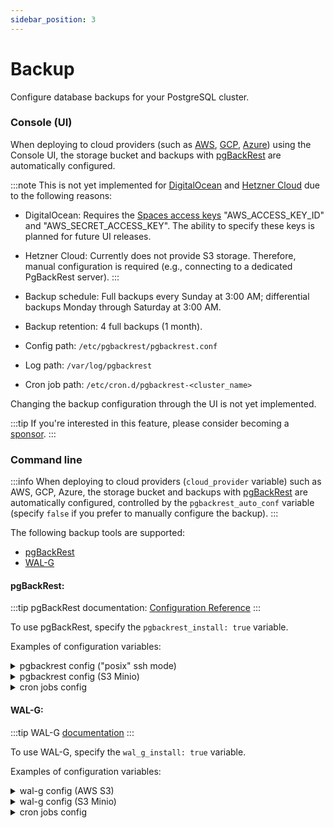 ```yaml
---
sidebar_position: 3
---
```


# Backup

Configure database backups for your PostgreSQL cluster.

### Console (UI)

When deploying to cloud providers (such as [AWS](../deployment/aws.md), [GCP](../deployment/gcp.md), [Azure](../deployment/azure.md)) using the Console UI, the storage bucket and backups with [pgBackRest](https://pgbackrest.org) are automatically configured.

:::note
This is not yet implemented for [DigitalOcean](../deployment/digitalocean.md) and [Hetzner Cloud](../deployment/hetzner.md) due to the following reasons:

- DigitalOcean: Requires the [Spaces access keys](https://cloud.digitalocean.com/account/api/spaces) "AWS_ACCESS_KEY_ID" and "AWS_SECRET_ACCESS_KEY". The ability to specify these keys is planned for future UI releases.
- Hetzner Cloud: Currently does not provide S3 storage. Therefore, manual configuration is required (e.g., connecting to a dedicated PgBackRest server).
:::

- Backup schedule: Full backups every Sunday at 3:00 AM; differential backups Monday through Saturday at 3:00 AM.
- Backup retention: 4 full backups (1 month).
- Config path: `/etc/pgbackrest/pgbackrest.conf`
- Log path: `/var/log/pgbackrest`
- Cron job path: `/etc/cron.d/pgbackrest-<cluster_name>`

Changing the backup configuration through the UI is not yet implemented.

:::tip
If you're interested in this feature, please consider becoming a [sponsor](/sponsor).
:::

### Command line

:::info
When deploying to cloud providers (`cloud_provider` variable) such as AWS, GCP, Azure, the storage bucket and backups with [pgBackRest](https://pgbackrest.org) are automatically configured, controlled by the `pgbackrest_auto_conf` variable (specify `false` if you prefer to manually configure the backup).
:::

The following backup tools are supported:
- [pgBackRest](https://pgbackrest.org)
- [WAL-G](https://github.com/wal-g/wal-g)

#### pgBackRest:

:::tip
pgBackRest documentation: [Configuration Reference](https://pgbackrest.org/configuration.html)
:::

To use pgBackRest, specify the `pgbackrest_install: true` variable.

Examples of configuration variables:

<details>
<summary>pgbackrest config ("posix" ssh mode)</summary>

```yaml
# An example of a configuration using a dedicated backup server (via ssh)

pgbackrest_install: true
pgbackrest_install_from_pgdg_repo: true
pgbackrest_stanza: "{{ patroni_cluster_name }}"  # stanza name
pgbackrest_repo_type: "posix"
pgbackrest_repo_host: "10.128.64.110"  # change this value
pgbackrest_repo_user: "postgres"
pgbackrest_conf_file: "/etc/pgbackrest/pgbackrest.conf"
pgbackrest_conf:
  global:  # [global] section
    - { option: "log-level-file", value: "detail" }
    - { option: "log-path", value: "/var/log/pgbackrest" }
    - { option: "repo1-type", value: "{{ pgbackrest_repo_type | lower }}" }
    - { option: "repo1-host", value: "{{ pgbackrest_repo_host }}" }
    - { option: "repo1-host-user", value: "{{ pgbackrest_repo_user }}" }
    - { option: "repo1-path", value: "/var/lib/pgbackrest" }
    - { option: "spool-path", value: "/var/spool/pgbackrest" }
    - { option: "archive-async", value: "y" }
    - { option: "archive-get-queue-max", value: "1GiB" }
#    - { option: "archive-push-queue-max", value: "100GiB" }
  stanza:  # [stanza_name] section
    - { option: "process-max", value: "4" }
    - { option: "log-level-console", value: "info" }
    - { option: "recovery-option", value: "recovery_target_action=promote" }
    - { option: "pg1-socket-path", value: "{{ postgresql_unix_socket_dir }}" }
    - { option: "pg1-path", value: "{{ postgresql_data_dir }}" }
# dedicated backup server config
pgbackrest_server_conf:
  global:
    - { option: "log-level-file", value: "detail" }
    - { option: "log-level-console", value: "info" }
    - { option: "log-path", value: "/var/log/pgbackrest" }
    - { option: "repo1-path", value: "/var/lib/pgbackrest" }
    - { option: "repo1-retention-full", value: "4" }
    - { option: "repo1-retention-archive", value: "4" }
    - { option: "archive-check", value: "y" }
    - { option: "archive-copy", value: "n" }
    - { option: "repo1-bundle", value: "y" }
    - { option: "repo1-block", value: "y" }
    - { option: "start-fast", value: "y" }
    - { option: "stop-auto", value: "y" }
    - { option: "link-all", value: "y" }
    - { option: "resume", value: "n" }
    - { option: "backup-standby", value: "y" }
    - { option: "process-max", value: "2" }
# the stanza section will be generated automatically

pgbackrest_archive_command: "pgbackrest --stanza={{ pgbackrest_stanza }} archive-push %p"
```

Additionally specify the IP address of the backup server (in this example "10.128.64.110") in the `inventory` in the "`pgbackrest`" group.
</details>

<details>
<summary>pgbackrest config (S3 Minio)</summary>

```yaml
# An example of a configuration using S3 (Minio)

pgbackrest_install: true
pgbackrest_install_from_pgdg_repo: true
pgbackrest_stanza: "{{ patroni_cluster_name }}"  # stanza name
pgbackrest_repo_type: "s3"
pgbackrest_repo_host: ""
pgbackrest_repo_user: ""
pgbackrest_conf_file: "/etc/pgbackrest/pgbackrest.conf"
pgbackrest_conf:
  global:  # [global] section
    - { option: "log-level-file", value: "detail" }
    - { option: "log-path", value: "/var/log/pgbackrest" }
    - { option: "repo1-type", value: "{{ pgbackrest_repo_type | lower }}" }
    - { option: "repo1-path", value: "/repo" }
    - { option: "repo1-s3-endpoint", value: "https://YOUR_MINIO_ADDRESS" }  # change this value
    - { option: "repo1-s3-key", value: "YOUR_MINIO_S3_KEY" }  # change this value
    - { option: "repo1-s3-key-secret", value: "YOUR_MINIO_S3_KEY_SECRET" }  # change this value
    - { option: "repo1-s3-bucket", value: "pgbackrest" }  # change this value
    - { option: "repo1-s3-uri-style", value: "path" }
    - { option: "repo1-s3-verify-tls", value: "n" }
    - { option: "repo1-s3-region", value: "eu-west-3" }
    - { option: "repo1-retention-full", value: "4" }
    - { option: "repo1-retention-archive", value: "4" }
    - { option: "archive-check", value: "y" }
    - { option: "archive-copy", value: "n" }
    - { option: "archive-async", value: "y" }
    - { option: "archive-get-queue-max", value: "1GiB" }
#    - { option: "archive-push-queue-max", value: "100GiB" }
    - { option: "spool-path", value: "/var/spool/pgbackrest" }
    - { option: "repo1-bundle", value: "y" }
    - { option: "repo1-block", value: "y" }
    - { option: "start-fast", value: "y" }
    - { option: "stop-auto", value: "y" }
    - { option: "link-all", value: "y" }
    - { option: "resume", value: "n" }
    - { option: "backup-standby", value: "y" }  # when set to 'y', standby servers will be automatically added to the stanza section.
    - { option: "process-max", value: "2" }
  stanza:  # [stanza_name] section
    - { option: "process-max", value: "4" }
    - { option: "log-level-console", value: "info" }
    - { option: "recovery-option", value: "recovery_target_action=promote" }
    - { option: "pg1-socket-path", value: "{{ postgresql_unix_socket_dir }}" }
    - { option: "pg1-path", value: "{{ postgresql_data_dir }}" }
pgbackrest_server_conf:
  global: []

pgbackrest_archive_command: "pgbackrest --stanza={{ pgbackrest_stanza }} archive-push %p"
```

</details>


<details>
<summary>cron jobs config</summary>

```yaml
# By default, the cron jobs is created on the database server.
# If 'repo_host' is defined, the cron jobs will be created on the pgbackrest server.
pgbackrest_cron_jobs:
  - name: "pgBackRest: Full Backup"
    file: "/etc/cron.d/pgbackrest-{{ patroni_cluster_name }}"
    user: "postgres"
    minute: "00"
    hour: "3"
    day: "*"
    month: "*"
    weekday: "0"
    job: "if [ $(psql -tAXc 'select pg_is_in_recovery()') = 'f' ]; then pgbackrest --stanza={{ pgbackrest_stanza }} --type=full backup; fi"
  - name: "pgBackRest: Diff Backup"
    file: "/etc/cron.d/pgbackrest-{{ patroni_cluster_name }}"
    user: "postgres"
    minute: "00"
    hour: "3"
    day: "*"
    month: "*"
    weekday: "1-6"
    job: "if [ $(psql -tAXc 'select pg_is_in_recovery()') = 'f' ]; then pgbackrest --stanza={{ pgbackrest_stanza }} --type=diff backup; fi"
```

</details>


#### WAL-G:

:::tip
WAL-G [documentation](https://github.com/wal-g/wal-g/blob/master/docs/PostgreSQL.md)
:::

To use WAL-G, specify the `wal_g_install: true` variable.

Examples of configuration variables:

<details>
<summary>wal-g config (AWS S3)</summary>

```yaml
# An example of a configuration using AWS S3

wal_g_install: true
wal_g_version: "3.0.3"
wal_g_path: "/usr/local/bin/wal-g --config {{ postgresql_home_dir }}/.walg.json"
wal_g_json:
  - { option: "AWS_ACCESS_KEY_ID", value: "YOUR_AWS_ACCESS_KEY_ID" }  # change this value
  - { option: "AWS_SECRET_ACCESS_KEY", value: "YOUR_AWS_SECRET_ACCESS_KEY" }  # change this value
  - { option: "WALG_S3_PREFIX", value: "{{ WALG_S3_PREFIX | default('s3://' + patroni_cluster_name) }}" }
  - { option: "WALG_COMPRESSION_METHOD", value: "brotli" }  # or "lz4", "lzma", "zstd"
  - { option: "WALG_DELTA_MAX_STEPS", value: "6" }  # determines how many delta backups can be between full backups
  - { option: "PGDATA", value: "{{ postgresql_data_dir }}" }
  - { option: "PGHOST", value: "{{ postgresql_unix_socket_dir }}" }
  - { option: "PGPORT", value: "{{ postgresql_port }}" }
  - { option: "PGUSER", value: "{{ patroni_superuser_username }}" }

wal_g_archive_command: "{{ wal_g_path }} wal-push %p"
```

</details>

<details>
<summary>wal-g config (S3 Minio)</summary>

```yaml
# An example of a configuration using S3 (Minio)

wal_g_install: true
wal_g_version: "3.0.3"
wal_g_path: "/usr/local/bin/wal-g --config {{ postgresql_home_dir }}/.walg.json"
wal_g_json:
  - { option: "AWS_ACCESS_KEY_ID", value: "YOUR_AWS_ACCESS_KEY_ID" }  # change this value
  - { option: "AWS_SECRET_ACCESS_KEY", value: "YOUR_AWS_SECRET_ACCESS_KEY" }  # change this value
  - { option: "AWS_ENDPOINT", value: "http://YOUR_MINIO_ADDRESS:9000" }  # change this value
  - { option: "AWS_S3_FORCE_PATH_STYLE", value: "true" }
  - { option: "WALG_S3_PREFIX", value: "{{ WALG_S3_PREFIX | default('s3://' + patroni_cluster_name) }}" }
  - { option: "WALG_COMPRESSION_METHOD", value: "brotli" }  # or "lz4", "lzma", "zstd"
  - { option: "WALG_DELTA_MAX_STEPS", value: "6" }  # determines how many delta backups can be between full backups
  - { option: "PGDATA", value: "{{ postgresql_data_dir }}" }
  - { option: "PGHOST", value: "{{ postgresql_unix_socket_dir }}" }
  - { option: "PGPORT", value: "{{ postgresql_port }}" }
  - { option: "PGUSER", value: "{{ patroni_superuser_username }}" }

wal_g_archive_command: "{{ wal_g_path }} wal-push %p"
```

</details>

<details>
<summary>cron jobs config</summary>

```yaml
# Define job_parts outside of wal_g_cron_jobs
# Ensure there is a space at the beginning of each part to prevent commands from concatenating.
wal_g_backup_command:
  - "curl -I -s http://{{ inventory_hostname }}:{{ patroni_restapi_port }} | grep 200"
  - " && {{ wal_g_path }} backup-push {{ postgresql_data_dir }} > {{ postgresql_log_dir }}/walg_backup.log 2>&1"
wal_g_delete_command:
  - "curl -I -s http://{{ inventory_hostname }}:{{ patroni_restapi_port }} | grep 200"
  - " && {{ wal_g_path }} delete retain FULL 4 --confirm > {{ postgresql_log_dir }}/walg_delete.log 2>&1"

wal_g_cron_jobs:
  - name: "WAL-G: Create daily backup"
    user: "postgres"
    file: /etc/cron.d/walg
    minute: "00"
    hour: "3"
    day: "*"
    month: "*"
    weekday: "*"
    job: "{{ wal_g_backup_command | join('') }}"
  - name: "WAL-G: Delete old backups"
    user: "postgres"
    file: /etc/cron.d/walg
    minute: "30"
    hour: "6"
    day: "*"
    month: "*"
    weekday: "*"
    job: "{{ wal_g_delete_command | join('') }}"
```

</details>
